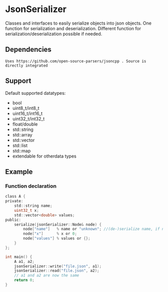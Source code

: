 # JsonSerializer
Classes and interfaces to easily serialize objects into json objects.
One function for serialization and deserialization. Different function for serialization/deserialization possible if needed.

## Dependencies
	Uses https://github.com/open-source-parsers/jsoncpp . Source is directly integrated
	

## Support
Default supported datatypes:
* bool
* uint8_t/int8_t
* uint16_t/int16_t
* uint32_t/int32_t
* float/double
* std::string
* std::array
* std::vector
* std::list
* std::map
* extendable for otherdata types

## Example
### Function declaration
```c
class A {
private:
	std::string name;
	uint32_t x;
	std::vector<double> values;
public:
	serialize(jsonSerializer::Node& node) {
		node["name"]   % name or "unknown"; //(de-)serialize name, if name is not set, set it to "unknown"
		node["x"]      % x or 0;
		node["values"] % values or {};
	}
};

int main() {
	A a1, a2;
	jsonSerializer::write("file.json", a1);
	jsonSerializer::read("file.json", a2);
	// a1 and a2 are now the same
	return 0;
}
```


